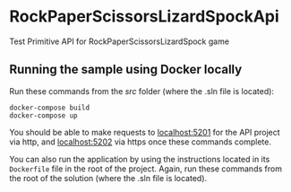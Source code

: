 # RockPaperScissorsLizardSpockApi
 Test Primitive API for RockPaperScissorsLizardSpock game

## Running the sample using Docker locally

Run these commands from the *src* folder (where the .sln file is located):

```
docker-compose build
docker-compose up
```

You should be able to make requests to [localhost:5201](http://localhost:5201) for the API project via http, and [localhost:5202](https://localhost:5202) via https once these commands complete.

You can also run the application by using the instructions located in its `Dockerfile` file in the root of the project. Again, run these commands from the root of the solution (where the .sln file is located).
